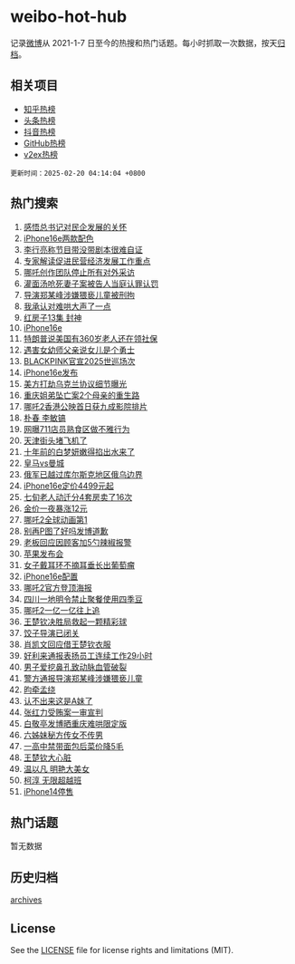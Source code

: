# weibo-hot-hub

记录[微博](https://www.weibo.com)从 2021-1-7 日至今的热搜和热门话题。每小时抓取一次数据，按天[归档](archives)。

## 相关项目

- [知乎热榜](https://github.com/lonnyzhang423/zhihu-hot-hub)
- [头条热榜](https://github.com/lonnyzhang423/toutiao-hot-hub)
- [抖音热榜](https://github.com/lonnyzhang423/douyin-hot-hub)
- [GitHub热榜](https://github.com/lonnyzhang423/github-hot-hub)
- [v2ex热榜](https://github.com/lonnyzhang423/v2ex-hot-hub)


`更新时间：2025-02-20 04:14:04 +0800`

## 热门搜索

1. [感悟总书记对民企发展的关怀](https://m.weibo.cn/search?containerid=100103type%3D1%26t%3D10%26q%3D%23%E6%84%9F%E6%82%9F%E6%80%BB%E4%B9%A6%E8%AE%B0%E5%AF%B9%E6%B0%91%E4%BC%81%E5%8F%91%E5%B1%95%E7%9A%84%E5%85%B3%E6%80%80%23&stream_entry_id=51&isnewpage=1&extparam=seat%3D1%26pos%3D0%26cate%3D10103%26q%3D%2523%25E6%2584%259F%25E6%2582%259F%25E6%2580%25BB%25E4%25B9%25A6%25E8%25AE%25B0%25E5%25AF%25B9%25E6%25B0%2591%25E4%25BC%2581%25E5%258F%2591%25E5%25B1%2595%25E7%259A%2584%25E5%2585%25B3%25E6%2580%2580%2523%26dgr%3D0%26c_type%3D51%26filter_type%3Drealtimehot%26stream_entry_id%3D51%26display_time%3D1739996043%26pre_seqid%3D1739996043577095021114)
1. [iPhone16e两款配色](https://m.weibo.cn/search?containerid=100103type%3D1%26t%3D10%26q%3D%23iPhone16e%E4%B8%A4%E6%AC%BE%E9%85%8D%E8%89%B2%23&stream_entry_id=31&isnewpage=1&extparam=seat%3D1%26q%3D%2523iPhone16e%25E4%25B8%25A4%25E6%25AC%25BE%25E9%2585%258D%25E8%2589%25B2%2523%26dgr%3D0%26filter_type%3Drealtimehot%26realpos%3D1%26c_type%3D31%26pos%3D0%26cate%3D5001%26band_rank%3D1%26flag%3D2%26lcate%3D5001%26stream_entry_id%3D31%26display_time%3D1739996043%26pre_seqid%3D1739996043577095021114)
1. [李行亮称节目带没带剧本很难自证](https://m.weibo.cn/search?containerid=100103type%3D1%26t%3D10%26q%3D%23%E6%9D%8E%E8%A1%8C%E4%BA%AE%E7%A7%B0%E8%8A%82%E7%9B%AE%E5%B8%A6%E6%B2%A1%E5%B8%A6%E5%89%A7%E6%9C%AC%E5%BE%88%E9%9A%BE%E8%87%AA%E8%AF%81%23&stream_entry_id=31&isnewpage=1&extparam=seat%3D1%26q%3D%2523%25E6%259D%258E%25E8%25A1%258C%25E4%25BA%25AE%25E7%25A7%25B0%25E8%258A%2582%25E7%259B%25AE%25E5%25B8%25A6%25E6%25B2%25A1%25E5%25B8%25A6%25E5%2589%25A7%25E6%259C%25AC%25E5%25BE%2588%25E9%259A%25BE%25E8%2587%25AA%25E8%25AF%2581%2523%26dgr%3D0%26filter_type%3Drealtimehot%26realpos%3D2%26c_type%3D31%26pos%3D1%26cate%3D5001%26band_rank%3D2%26flag%3D2%26lcate%3D5001%26stream_entry_id%3D31%26display_time%3D1739996043%26pre_seqid%3D1739996043577095021114)
1. [专家解读促进民营经济发展工作重点](https://m.weibo.cn/search?containerid=100103type%3D1%26t%3D10%26q%3D%23%E4%B8%93%E5%AE%B6%E8%A7%A3%E8%AF%BB%E4%BF%83%E8%BF%9B%E6%B0%91%E8%90%A5%E7%BB%8F%E6%B5%8E%E5%8F%91%E5%B1%95%E5%B7%A5%E4%BD%9C%E9%87%8D%E7%82%B9%23&stream_entry_id=31&isnewpage=1&extparam=seat%3D1%26q%3D%2523%25E4%25B8%2593%25E5%25AE%25B6%25E8%25A7%25A3%25E8%25AF%25BB%25E4%25BF%2583%25E8%25BF%259B%25E6%25B0%2591%25E8%2590%25A5%25E7%25BB%258F%25E6%25B5%258E%25E5%258F%2591%25E5%25B1%2595%25E5%25B7%25A5%25E4%25BD%259C%25E9%2587%258D%25E7%2582%25B9%2523%26dgr%3D0%26filter_type%3Drealtimehot%26realpos%3D3%26c_type%3D31%26pos%3D2%26cate%3D5001%26band_rank%3D3%26flag%3D0%26lcate%3D5001%26stream_entry_id%3D31%26display_time%3D1739996043%26pre_seqid%3D1739996043577095021114)
1. [哪吒创作团队停止所有对外采访](https://m.weibo.cn/search?containerid=100103type%3D1%26t%3D10%26q%3D%23%E5%93%AA%E5%90%92%E5%88%9B%E4%BD%9C%E5%9B%A2%E9%98%9F%E5%81%9C%E6%AD%A2%E6%89%80%E6%9C%89%E5%AF%B9%E5%A4%96%E9%87%87%E8%AE%BF%23&stream_entry_id=31&isnewpage=1&extparam=seat%3D1%26q%3D%2523%25E5%2593%25AA%25E5%2590%2592%25E5%2588%259B%25E4%25BD%259C%25E5%259B%25A2%25E9%2598%259F%25E5%2581%259C%25E6%25AD%25A2%25E6%2589%2580%25E6%259C%2589%25E5%25AF%25B9%25E5%25A4%2596%25E9%2587%2587%25E8%25AE%25BF%2523%26dgr%3D0%26filter_type%3Drealtimehot%26realpos%3D4%26c_type%3D31%26pos%3D3%26cate%3D5001%26band_rank%3D4%26flag%3D2%26lcate%3D5001%26stream_entry_id%3D31%26display_time%3D1739996043%26pre_seqid%3D1739996043577095021114)
1. [灌面汤呛死妻子案被告人当庭认罪认罚](https://m.weibo.cn/search?containerid=100103type%3D1%26t%3D10%26q%3D%23%E7%81%8C%E9%9D%A2%E6%B1%A4%E5%91%9B%E6%AD%BB%E5%A6%BB%E5%AD%90%E6%A1%88%E8%A2%AB%E5%91%8A%E4%BA%BA%E5%BD%93%E5%BA%AD%E8%AE%A4%E7%BD%AA%E8%AE%A4%E7%BD%9A%23&stream_entry_id=31&isnewpage=1&extparam=seat%3D1%26q%3D%2523%25E7%2581%258C%25E9%259D%25A2%25E6%25B1%25A4%25E5%2591%259B%25E6%25AD%25BB%25E5%25A6%25BB%25E5%25AD%2590%25E6%25A1%2588%25E8%25A2%25AB%25E5%2591%258A%25E4%25BA%25BA%25E5%25BD%2593%25E5%25BA%25AD%25E8%25AE%25A4%25E7%25BD%25AA%25E8%25AE%25A4%25E7%25BD%259A%2523%26dgr%3D0%26filter_type%3Drealtimehot%26realpos%3D5%26c_type%3D31%26pos%3D4%26cate%3D5001%26band_rank%3D5%26flag%3D0%26lcate%3D5001%26stream_entry_id%3D31%26display_time%3D1739996043%26pre_seqid%3D1739996043577095021114)
1. [导演郑某峰涉嫌猥亵儿童被刑拘](https://m.weibo.cn/search?containerid=100103type%3D1%26t%3D10%26q%3D%23%E5%AF%BC%E6%BC%94%E9%83%91%E6%9F%90%E5%B3%B0%E6%B6%89%E5%AB%8C%E7%8C%A5%E4%BA%B5%E5%84%BF%E7%AB%A5%E8%A2%AB%E5%88%91%E6%8B%98%23&stream_entry_id=31&isnewpage=1&extparam=seat%3D1%26q%3D%2523%25E5%25AF%25BC%25E6%25BC%2594%25E9%2583%2591%25E6%259F%2590%25E5%25B3%25B0%25E6%25B6%2589%25E5%25AB%258C%25E7%258C%25A5%25E4%25BA%25B5%25E5%2584%25BF%25E7%25AB%25A5%25E8%25A2%25AB%25E5%2588%2591%25E6%258B%2598%2523%26dgr%3D0%26filter_type%3Drealtimehot%26realpos%3D6%26c_type%3D31%26pos%3D5%26cate%3D5001%26band_rank%3D6%26flag%3D2%26lcate%3D5001%26stream_entry_id%3D31%26display_time%3D1739996043%26pre_seqid%3D1739996043577095021114)
1. [我承认对难哄大声了一点](https://m.weibo.cn/search?containerid=100103type%3D1%26t%3D10%26q%3D%E6%88%91%E6%89%BF%E8%AE%A4%E5%AF%B9%E9%9A%BE%E5%93%84%E5%A4%A7%E5%A3%B0%E4%BA%86%E4%B8%80%E7%82%B9&stream_entry_id=31&isnewpage=1&extparam=seat%3D1%26q%3D%25E6%2588%2591%25E6%2589%25BF%25E8%25AE%25A4%25E5%25AF%25B9%25E9%259A%25BE%25E5%2593%2584%25E5%25A4%25A7%25E5%25A3%25B0%25E4%25BA%2586%25E4%25B8%2580%25E7%2582%25B9%26dgr%3D0%26filter_type%3Drealtimehot%26realpos%3D7%26c_type%3D31%26pos%3D6%26cate%3D5001%26band_rank%3D7%26flag%3D2%26lcate%3D5001%26stream_entry_id%3D31%26display_time%3D1739996043%26pre_seqid%3D1739996043577095021114)
1. [红房子13集 封神](https://m.weibo.cn/search?containerid=100103type%3D1%26t%3D10%26q%3D%E7%BA%A2%E6%88%BF%E5%AD%9013%E9%9B%86+%E5%B0%81%E7%A5%9E&stream_entry_id=31&isnewpage=1&extparam=seat%3D1%26q%3D%25E7%25BA%25A2%25E6%2588%25BF%25E5%25AD%259013%25E9%259B%2586%2520%25E5%25B0%2581%25E7%25A5%259E%26dgr%3D0%26filter_type%3Drealtimehot%26realpos%3D8%26c_type%3D31%26pos%3D7%26cate%3D5001%26band_rank%3D8%26flag%3D2%26lcate%3D5001%26stream_entry_id%3D31%26display_time%3D1739996043%26pre_seqid%3D1739996043577095021114)
1. [iPhone16e](https://m.weibo.cn/search?containerid=100103type%3D1%26t%3D10%26q%3DiPhone16e&stream_entry_id=31&isnewpage=1&extparam=seat%3D1%26q%3DiPhone16e%26dgr%3D0%26filter_type%3Drealtimehot%26realpos%3D9%26c_type%3D31%26pos%3D8%26cate%3D5001%26band_rank%3D9%26flag%3D0%26lcate%3D5001%26stream_entry_id%3D31%26display_time%3D1739996043%26pre_seqid%3D1739996043577095021114)
1. [特朗普说美国有360岁老人还在领社保](https://m.weibo.cn/search?containerid=100103type%3D1%26t%3D10%26q%3D%23%E7%89%B9%E6%9C%97%E6%99%AE%E8%AF%B4%E7%BE%8E%E5%9B%BD%E6%9C%89360%E5%B2%81%E8%80%81%E4%BA%BA%E8%BF%98%E5%9C%A8%E9%A2%86%E7%A4%BE%E4%BF%9D%23&stream_entry_id=31&isnewpage=1&extparam=seat%3D1%26q%3D%2523%25E7%2589%25B9%25E6%259C%2597%25E6%2599%25AE%25E8%25AF%25B4%25E7%25BE%258E%25E5%259B%25BD%25E6%259C%2589360%25E5%25B2%2581%25E8%2580%2581%25E4%25BA%25BA%25E8%25BF%2598%25E5%259C%25A8%25E9%25A2%2586%25E7%25A4%25BE%25E4%25BF%259D%2523%26dgr%3D0%26filter_type%3Drealtimehot%26realpos%3D10%26c_type%3D31%26pos%3D9%26cate%3D5001%26band_rank%3D10%26flag%3D0%26lcate%3D5001%26stream_entry_id%3D31%26display_time%3D1739996043%26pre_seqid%3D1739996043577095021114)
1. [遇害女幼师父亲说女儿是个勇士](https://m.weibo.cn/search?containerid=100103type%3D1%26t%3D10%26q%3D%23%E9%81%87%E5%AE%B3%E5%A5%B3%E5%B9%BC%E5%B8%88%E7%88%B6%E4%BA%B2%E8%AF%B4%E5%A5%B3%E5%84%BF%E6%98%AF%E4%B8%AA%E5%8B%87%E5%A3%AB%23&stream_entry_id=31&isnewpage=1&extparam=seat%3D1%26q%3D%2523%25E9%2581%2587%25E5%25AE%25B3%25E5%25A5%25B3%25E5%25B9%25BC%25E5%25B8%2588%25E7%2588%25B6%25E4%25BA%25B2%25E8%25AF%25B4%25E5%25A5%25B3%25E5%2584%25BF%25E6%2598%25AF%25E4%25B8%25AA%25E5%258B%2587%25E5%25A3%25AB%2523%26dgr%3D0%26filter_type%3Drealtimehot%26realpos%3D11%26c_type%3D31%26pos%3D10%26cate%3D5001%26band_rank%3D11%26flag%3D1%26lcate%3D5001%26stream_entry_id%3D31%26display_time%3D1739996043%26pre_seqid%3D1739996043577095021114)
1. [BLACKPINK官宣2025世巡场次](https://m.weibo.cn/search?containerid=100103type%3D1%26t%3D10%26q%3D%23BLACKPINK%E5%AE%98%E5%AE%A32025%E4%B8%96%E5%B7%A1%E5%9C%BA%E6%AC%A1%23&stream_entry_id=31&isnewpage=1&extparam=seat%3D1%26q%3D%2523BLACKPINK%25E5%25AE%2598%25E5%25AE%25A32025%25E4%25B8%2596%25E5%25B7%25A1%25E5%259C%25BA%25E6%25AC%25A1%2523%26dgr%3D0%26filter_type%3Drealtimehot%26realpos%3D12%26c_type%3D31%26pos%3D11%26cate%3D5001%26band_rank%3D12%26flag%3D0%26lcate%3D5001%26stream_entry_id%3D31%26display_time%3D1739996043%26pre_seqid%3D1739996043577095021114)
1. [iPhone16e发布](https://m.weibo.cn/search?containerid=100103type%3D1%26t%3D10%26q%3D%23iPhone16e%E5%8F%91%E5%B8%83%23&stream_entry_id=31&isnewpage=1&extparam=seat%3D1%26q%3D%2523iPhone16e%25E5%258F%2591%25E5%25B8%2583%2523%26dgr%3D0%26filter_type%3Drealtimehot%26realpos%3D13%26c_type%3D31%26pos%3D12%26cate%3D5001%26band_rank%3D13%26flag%3D0%26lcate%3D5001%26stream_entry_id%3D31%26display_time%3D1739996043%26pre_seqid%3D1739996043577095021114)
1. [美方打劫乌克兰协议细节曝光](https://m.weibo.cn/search?containerid=100103type%3D1%26t%3D10%26q%3D%23%E7%BE%8E%E6%96%B9%E6%89%93%E5%8A%AB%E4%B9%8C%E5%85%8B%E5%85%B0%E5%8D%8F%E8%AE%AE%E7%BB%86%E8%8A%82%E6%9B%9D%E5%85%89%23&stream_entry_id=31&isnewpage=1&extparam=seat%3D1%26q%3D%2523%25E7%25BE%258E%25E6%2596%25B9%25E6%2589%2593%25E5%258A%25AB%25E4%25B9%258C%25E5%2585%258B%25E5%2585%25B0%25E5%258D%258F%25E8%25AE%25AE%25E7%25BB%2586%25E8%258A%2582%25E6%259B%259D%25E5%2585%2589%2523%26dgr%3D0%26filter_type%3Drealtimehot%26realpos%3D14%26c_type%3D31%26pos%3D13%26cate%3D5001%26band_rank%3D14%26flag%3D0%26lcate%3D5001%26stream_entry_id%3D31%26display_time%3D1739996043%26pre_seqid%3D1739996043577095021114)
1. [重庆姐弟坠亡案2个母亲的重生路](https://m.weibo.cn/search?containerid=100103type%3D1%26t%3D10%26q%3D%23%E9%87%8D%E5%BA%86%E5%A7%90%E5%BC%9F%E5%9D%A0%E4%BA%A1%E6%A1%882%E4%B8%AA%E6%AF%8D%E4%BA%B2%E7%9A%84%E9%87%8D%E7%94%9F%E8%B7%AF%23&stream_entry_id=31&isnewpage=1&extparam=seat%3D1%26q%3D%2523%25E9%2587%258D%25E5%25BA%2586%25E5%25A7%2590%25E5%25BC%259F%25E5%259D%25A0%25E4%25BA%25A1%25E6%25A1%25882%25E4%25B8%25AA%25E6%25AF%258D%25E4%25BA%25B2%25E7%259A%2584%25E9%2587%258D%25E7%2594%259F%25E8%25B7%25AF%2523%26dgr%3D0%26filter_type%3Drealtimehot%26realpos%3D15%26c_type%3D31%26pos%3D14%26cate%3D5001%26band_rank%3D15%26flag%3D0%26lcate%3D5001%26stream_entry_id%3D31%26display_time%3D1739996043%26pre_seqid%3D1739996043577095021114)
1. [哪吒2香港公映首日获九成影院排片](https://m.weibo.cn/search?containerid=100103type%3D1%26t%3D10%26q%3D%23%E5%93%AA%E5%90%922%E9%A6%99%E6%B8%AF%E5%85%AC%E6%98%A0%E9%A6%96%E6%97%A5%E8%8E%B7%E4%B9%9D%E6%88%90%E5%BD%B1%E9%99%A2%E6%8E%92%E7%89%87%23&stream_entry_id=31&isnewpage=1&extparam=seat%3D1%26q%3D%2523%25E5%2593%25AA%25E5%2590%25922%25E9%25A6%2599%25E6%25B8%25AF%25E5%2585%25AC%25E6%2598%25A0%25E9%25A6%2596%25E6%2597%25A5%25E8%258E%25B7%25E4%25B9%259D%25E6%2588%2590%25E5%25BD%25B1%25E9%2599%25A2%25E6%258E%2592%25E7%2589%2587%2523%26dgr%3D0%26filter_type%3Drealtimehot%26realpos%3D16%26c_type%3D31%26pos%3D15%26cate%3D5001%26band_rank%3D16%26flag%3D0%26lcate%3D5001%26stream_entry_id%3D31%26display_time%3D1739996043%26pre_seqid%3D1739996043577095021114)
1. [朴春 李敏镐](https://m.weibo.cn/search?containerid=100103type%3D1%26t%3D10%26q%3D%E6%9C%B4%E6%98%A5+%E6%9D%8E%E6%95%8F%E9%95%90&stream_entry_id=31&isnewpage=1&extparam=seat%3D1%26q%3D%25E6%259C%25B4%25E6%2598%25A5%2520%25E6%259D%258E%25E6%2595%258F%25E9%2595%2590%26dgr%3D0%26filter_type%3Drealtimehot%26realpos%3D17%26c_type%3D31%26pos%3D16%26cate%3D5001%26band_rank%3D17%26flag%3D0%26lcate%3D5001%26stream_entry_id%3D31%26display_time%3D1739996043%26pre_seqid%3D1739996043577095021114)
1. [网曝711店员熟食区做不雅行为](https://m.weibo.cn/search?containerid=100103type%3D1%26t%3D10%26q%3D%23%E7%BD%91%E6%9B%9D711%E5%BA%97%E5%91%98%E7%86%9F%E9%A3%9F%E5%8C%BA%E5%81%9A%E4%B8%8D%E9%9B%85%E8%A1%8C%E4%B8%BA%23&stream_entry_id=31&isnewpage=1&extparam=seat%3D1%26q%3D%2523%25E7%25BD%2591%25E6%259B%259D711%25E5%25BA%2597%25E5%2591%2598%25E7%2586%259F%25E9%25A3%259F%25E5%258C%25BA%25E5%2581%259A%25E4%25B8%258D%25E9%259B%2585%25E8%25A1%258C%25E4%25B8%25BA%2523%26dgr%3D0%26filter_type%3Drealtimehot%26realpos%3D18%26c_type%3D31%26pos%3D17%26cate%3D5001%26band_rank%3D18%26flag%3D0%26lcate%3D5001%26stream_entry_id%3D31%26display_time%3D1739996043%26pre_seqid%3D1739996043577095021114)
1. [天津街头堵飞机了](https://m.weibo.cn/search?containerid=100103type%3D1%26t%3D10%26q%3D%23%E5%A4%A9%E6%B4%A5%E8%A1%97%E5%A4%B4%E5%A0%B5%E9%A3%9E%E6%9C%BA%E4%BA%86%23&stream_entry_id=31&isnewpage=1&extparam=seat%3D1%26q%3D%2523%25E5%25A4%25A9%25E6%25B4%25A5%25E8%25A1%2597%25E5%25A4%25B4%25E5%25A0%25B5%25E9%25A3%259E%25E6%259C%25BA%25E4%25BA%2586%2523%26dgr%3D0%26filter_type%3Drealtimehot%26realpos%3D19%26c_type%3D31%26pos%3D18%26cate%3D5001%26band_rank%3D19%26flag%3D1%26lcate%3D5001%26stream_entry_id%3D31%26display_time%3D1739996043%26pre_seqid%3D1739996043577095021114)
1. [十年前的白梦妍嫩得掐出水来了](https://m.weibo.cn/search?containerid=100103type%3D1%26t%3D10%26q%3D%23%E5%8D%81%E5%B9%B4%E5%89%8D%E7%9A%84%E7%99%BD%E6%A2%A6%E5%A6%8D%E5%AB%A9%E5%BE%97%E6%8E%90%E5%87%BA%E6%B0%B4%E6%9D%A5%E4%BA%86%23&stream_entry_id=31&isnewpage=1&extparam=seat%3D1%26q%3D%2523%25E5%258D%2581%25E5%25B9%25B4%25E5%2589%258D%25E7%259A%2584%25E7%2599%25BD%25E6%25A2%25A6%25E5%25A6%258D%25E5%25AB%25A9%25E5%25BE%2597%25E6%258E%2590%25E5%2587%25BA%25E6%25B0%25B4%25E6%259D%25A5%25E4%25BA%2586%2523%26dgr%3D0%26filter_type%3Drealtimehot%26realpos%3D20%26c_type%3D31%26pos%3D19%26cate%3D5001%26band_rank%3D20%26flag%3D0%26lcate%3D5001%26stream_entry_id%3D31%26display_time%3D1739996043%26pre_seqid%3D1739996043577095021114)
1. [皇马vs曼城](https://m.weibo.cn/search?containerid=100103type%3D1%26t%3D10%26q%3D%23%E7%9A%87%E9%A9%ACvs%E6%9B%BC%E5%9F%8E%23&stream_entry_id=31&isnewpage=1&extparam=seat%3D1%26q%3D%2523%25E7%259A%2587%25E9%25A9%25ACvs%25E6%259B%25BC%25E5%259F%258E%2523%26dgr%3D0%26filter_type%3Drealtimehot%26realpos%3D21%26c_type%3D31%26pos%3D20%26cate%3D5001%26band_rank%3D21%26flag%3D0%26lcate%3D5001%26stream_entry_id%3D31%26display_time%3D1739996043%26pre_seqid%3D1739996043577095021114)
1. [俄军已越过库尔斯克地区俄乌边界](https://m.weibo.cn/search?containerid=100103type%3D1%26t%3D10%26q%3D%E4%BF%84%E5%86%9B%E5%B7%B2%E8%B6%8A%E8%BF%87%E5%BA%93%E5%B0%94%E6%96%AF%E5%85%8B%E5%9C%B0%E5%8C%BA%E4%BF%84%E4%B9%8C%E8%BE%B9%E7%95%8C&stream_entry_id=31&isnewpage=1&extparam=seat%3D1%26q%3D%25E4%25BF%2584%25E5%2586%259B%25E5%25B7%25B2%25E8%25B6%258A%25E8%25BF%2587%25E5%25BA%2593%25E5%25B0%2594%25E6%2596%25AF%25E5%2585%258B%25E5%259C%25B0%25E5%258C%25BA%25E4%25BF%2584%25E4%25B9%258C%25E8%25BE%25B9%25E7%2595%258C%26dgr%3D0%26filter_type%3Drealtimehot%26realpos%3D22%26c_type%3D31%26pos%3D21%26cate%3D5001%26band_rank%3D22%26flag%3D0%26lcate%3D5001%26stream_entry_id%3D31%26display_time%3D1739996043%26pre_seqid%3D1739996043577095021114)
1. [iPhone16e定价4499元起](https://m.weibo.cn/search?containerid=100103type%3D1%26t%3D10%26q%3D%23iPhone16e%E5%AE%9A%E4%BB%B74499%E5%85%83%E8%B5%B7%23&stream_entry_id=31&isnewpage=1&extparam=seat%3D1%26q%3D%2523iPhone16e%25E5%25AE%259A%25E4%25BB%25B74499%25E5%2585%2583%25E8%25B5%25B7%2523%26dgr%3D0%26filter_type%3Drealtimehot%26realpos%3D23%26c_type%3D31%26pos%3D22%26cate%3D5001%26band_rank%3D23%26flag%3D0%26lcate%3D5001%26stream_entry_id%3D31%26display_time%3D1739996043%26pre_seqid%3D1739996043577095021114)
1. [七旬老人动迁分4套房卖了16次](https://m.weibo.cn/search?containerid=100103type%3D1%26t%3D10%26q%3D%23%E4%B8%83%E6%97%AC%E8%80%81%E4%BA%BA%E5%8A%A8%E8%BF%81%E5%88%864%E5%A5%97%E6%88%BF%E5%8D%96%E4%BA%8616%E6%AC%A1%23&stream_entry_id=31&isnewpage=1&extparam=seat%3D1%26q%3D%2523%25E4%25B8%2583%25E6%2597%25AC%25E8%2580%2581%25E4%25BA%25BA%25E5%258A%25A8%25E8%25BF%2581%25E5%2588%25864%25E5%25A5%2597%25E6%2588%25BF%25E5%258D%2596%25E4%25BA%258616%25E6%25AC%25A1%2523%26dgr%3D0%26filter_type%3Drealtimehot%26realpos%3D24%26c_type%3D31%26pos%3D23%26cate%3D5001%26band_rank%3D24%26flag%3D0%26lcate%3D5001%26stream_entry_id%3D31%26display_time%3D1739996043%26pre_seqid%3D1739996043577095021114)
1. [金价一夜暴涨12元](https://m.weibo.cn/search?containerid=100103type%3D1%26t%3D10%26q%3D%23%E9%87%91%E4%BB%B7%E4%B8%80%E5%A4%9C%E6%9A%B4%E6%B6%A812%E5%85%83%23&stream_entry_id=31&isnewpage=1&extparam=seat%3D1%26q%3D%2523%25E9%2587%2591%25E4%25BB%25B7%25E4%25B8%2580%25E5%25A4%259C%25E6%259A%25B4%25E6%25B6%25A812%25E5%2585%2583%2523%26dgr%3D0%26filter_type%3Drealtimehot%26realpos%3D25%26c_type%3D31%26pos%3D24%26cate%3D5001%26band_rank%3D25%26flag%3D0%26lcate%3D5001%26stream_entry_id%3D31%26display_time%3D1739996043%26pre_seqid%3D1739996043577095021114)
1. [哪吒2全球动画第1](https://m.weibo.cn/search?containerid=100103type%3D1%26t%3D10%26q%3D%23%E5%93%AA%E5%90%922%E5%85%A8%E7%90%83%E5%8A%A8%E7%94%BB%E7%AC%AC1%23&stream_entry_id=31&isnewpage=1&extparam=seat%3D1%26q%3D%2523%25E5%2593%25AA%25E5%2590%25922%25E5%2585%25A8%25E7%2590%2583%25E5%258A%25A8%25E7%2594%25BB%25E7%25AC%25AC1%2523%26dgr%3D0%26filter_type%3Drealtimehot%26realpos%3D26%26c_type%3D31%26pos%3D25%26cate%3D5001%26band_rank%3D26%26flag%3D0%26lcate%3D5001%26stream_entry_id%3D31%26display_time%3D1739996043%26pre_seqid%3D1739996043577095021114)
1. [别再P图了好吗发博道歉](https://m.weibo.cn/search?containerid=100103type%3D1%26t%3D10%26q%3D%23%E5%88%AB%E5%86%8DP%E5%9B%BE%E4%BA%86%E5%A5%BD%E5%90%97%E5%8F%91%E5%8D%9A%E9%81%93%E6%AD%89%23&stream_entry_id=31&isnewpage=1&extparam=seat%3D1%26q%3D%2523%25E5%2588%25AB%25E5%2586%258DP%25E5%259B%25BE%25E4%25BA%2586%25E5%25A5%25BD%25E5%2590%2597%25E5%258F%2591%25E5%258D%259A%25E9%2581%2593%25E6%25AD%2589%2523%26dgr%3D0%26filter_type%3Drealtimehot%26realpos%3D27%26c_type%3D31%26pos%3D26%26cate%3D5001%26band_rank%3D27%26flag%3D0%26lcate%3D5001%26stream_entry_id%3D31%26display_time%3D1739996043%26pre_seqid%3D1739996043577095021114)
1. [老板回应因顾客加5勺辣椒报警](https://m.weibo.cn/search?containerid=100103type%3D1%26t%3D10%26q%3D%23%E8%80%81%E6%9D%BF%E5%9B%9E%E5%BA%94%E5%9B%A0%E9%A1%BE%E5%AE%A2%E5%8A%A05%E5%8B%BA%E8%BE%A3%E6%A4%92%E6%8A%A5%E8%AD%A6%23&stream_entry_id=31&isnewpage=1&extparam=seat%3D1%26q%3D%2523%25E8%2580%2581%25E6%259D%25BF%25E5%259B%259E%25E5%25BA%2594%25E5%259B%25A0%25E9%25A1%25BE%25E5%25AE%25A2%25E5%258A%25A05%25E5%258B%25BA%25E8%25BE%25A3%25E6%25A4%2592%25E6%258A%25A5%25E8%25AD%25A6%2523%26dgr%3D0%26filter_type%3Drealtimehot%26realpos%3D28%26c_type%3D31%26pos%3D27%26cate%3D5001%26band_rank%3D28%26flag%3D0%26lcate%3D5001%26stream_entry_id%3D31%26display_time%3D1739996043%26pre_seqid%3D1739996043577095021114)
1. [苹果发布会](https://m.weibo.cn/search?containerid=100103type%3D1%26t%3D10%26q%3D%E8%8B%B9%E6%9E%9C%E5%8F%91%E5%B8%83%E4%BC%9A&stream_entry_id=31&isnewpage=1&extparam=seat%3D1%26q%3D%25E8%258B%25B9%25E6%259E%259C%25E5%258F%2591%25E5%25B8%2583%25E4%25BC%259A%26dgr%3D0%26filter_type%3Drealtimehot%26realpos%3D29%26c_type%3D31%26pos%3D28%26cate%3D5001%26band_rank%3D29%26flag%3D0%26lcate%3D5001%26stream_entry_id%3D31%26display_time%3D1739996043%26pre_seqid%3D1739996043577095021114)
1. [女子戴耳环不摘耳垂长出葡萄瘤](https://m.weibo.cn/search?containerid=100103type%3D1%26t%3D10%26q%3D%23%E5%A5%B3%E5%AD%90%E6%88%B4%E8%80%B3%E7%8E%AF%E4%B8%8D%E6%91%98%E8%80%B3%E5%9E%82%E9%95%BF%E5%87%BA%E8%91%A1%E8%90%84%E7%98%A4%23&stream_entry_id=31&isnewpage=1&extparam=seat%3D1%26q%3D%2523%25E5%25A5%25B3%25E5%25AD%2590%25E6%2588%25B4%25E8%2580%25B3%25E7%258E%25AF%25E4%25B8%258D%25E6%2591%2598%25E8%2580%25B3%25E5%259E%2582%25E9%2595%25BF%25E5%2587%25BA%25E8%2591%25A1%25E8%2590%2584%25E7%2598%25A4%2523%26dgr%3D0%26filter_type%3Drealtimehot%26realpos%3D30%26c_type%3D31%26pos%3D29%26cate%3D5001%26band_rank%3D30%26flag%3D0%26lcate%3D5001%26stream_entry_id%3D31%26display_time%3D1739996043%26pre_seqid%3D1739996043577095021114)
1. [iPhone16e配置](https://m.weibo.cn/search?containerid=100103type%3D1%26t%3D10%26q%3D%23iPhone16e%E9%85%8D%E7%BD%AE%23&stream_entry_id=31&isnewpage=1&extparam=seat%3D1%26q%3D%2523iPhone16e%25E9%2585%258D%25E7%25BD%25AE%2523%26dgr%3D0%26filter_type%3Drealtimehot%26realpos%3D31%26c_type%3D31%26pos%3D30%26cate%3D5001%26band_rank%3D31%26flag%3D0%26lcate%3D5001%26stream_entry_id%3D31%26display_time%3D1739996043%26pre_seqid%3D1739996043577095021114)
1. [哪吒2官方登顶海报](https://m.weibo.cn/search?containerid=100103type%3D1%26t%3D10%26q%3D%23%E5%93%AA%E5%90%922%E5%AE%98%E6%96%B9%E7%99%BB%E9%A1%B6%E6%B5%B7%E6%8A%A5%23&stream_entry_id=31&isnewpage=1&extparam=seat%3D1%26q%3D%2523%25E5%2593%25AA%25E5%2590%25922%25E5%25AE%2598%25E6%2596%25B9%25E7%2599%25BB%25E9%25A1%25B6%25E6%25B5%25B7%25E6%258A%25A5%2523%26dgr%3D0%26filter_type%3Drealtimehot%26realpos%3D32%26c_type%3D31%26pos%3D31%26cate%3D5001%26band_rank%3D32%26flag%3D0%26lcate%3D5001%26stream_entry_id%3D31%26display_time%3D1739996043%26pre_seqid%3D1739996043577095021114)
1. [四川一地明令禁止聚餐使用四季豆](https://m.weibo.cn/search?containerid=100103type%3D1%26t%3D10%26q%3D%23%E5%9B%9B%E5%B7%9D%E4%B8%80%E5%9C%B0%E6%98%8E%E4%BB%A4%E7%A6%81%E6%AD%A2%E8%81%9A%E9%A4%90%E4%BD%BF%E7%94%A8%E5%9B%9B%E5%AD%A3%E8%B1%86%23&stream_entry_id=31&isnewpage=1&extparam=seat%3D1%26q%3D%2523%25E5%259B%259B%25E5%25B7%259D%25E4%25B8%2580%25E5%259C%25B0%25E6%2598%258E%25E4%25BB%25A4%25E7%25A6%2581%25E6%25AD%25A2%25E8%2581%259A%25E9%25A4%2590%25E4%25BD%25BF%25E7%2594%25A8%25E5%259B%259B%25E5%25AD%25A3%25E8%25B1%2586%2523%26dgr%3D0%26filter_type%3Drealtimehot%26realpos%3D33%26c_type%3D31%26pos%3D32%26cate%3D5001%26band_rank%3D33%26flag%3D0%26lcate%3D5001%26stream_entry_id%3D31%26display_time%3D1739996043%26pre_seqid%3D1739996043577095021114)
1. [哪吒2一亿一亿往上追](https://m.weibo.cn/search?containerid=100103type%3D1%26t%3D10%26q%3D%23%E5%93%AA%E5%90%922%E4%B8%80%E4%BA%BF%E4%B8%80%E4%BA%BF%E5%BE%80%E4%B8%8A%E8%BF%BD%23&stream_entry_id=31&isnewpage=1&extparam=seat%3D1%26q%3D%2523%25E5%2593%25AA%25E5%2590%25922%25E4%25B8%2580%25E4%25BA%25BF%25E4%25B8%2580%25E4%25BA%25BF%25E5%25BE%2580%25E4%25B8%258A%25E8%25BF%25BD%2523%26dgr%3D0%26filter_type%3Drealtimehot%26realpos%3D34%26c_type%3D31%26pos%3D33%26cate%3D5001%26band_rank%3D34%26flag%3D0%26lcate%3D5001%26stream_entry_id%3D31%26display_time%3D1739996043%26pre_seqid%3D1739996043577095021114)
1. [王楚钦决胜局救起一颗精彩球](https://m.weibo.cn/search?containerid=100103type%3D1%26t%3D10%26q%3D%23%E7%8E%8B%E6%A5%9A%E9%92%A6%E5%86%B3%E8%83%9C%E5%B1%80%E6%95%91%E8%B5%B7%E4%B8%80%E9%A2%97%E7%B2%BE%E5%BD%A9%E7%90%83%23&stream_entry_id=31&isnewpage=1&extparam=seat%3D1%26q%3D%2523%25E7%258E%258B%25E6%25A5%259A%25E9%2592%25A6%25E5%2586%25B3%25E8%2583%259C%25E5%25B1%2580%25E6%2595%2591%25E8%25B5%25B7%25E4%25B8%2580%25E9%25A2%2597%25E7%25B2%25BE%25E5%25BD%25A9%25E7%2590%2583%2523%26dgr%3D0%26filter_type%3Drealtimehot%26realpos%3D35%26c_type%3D31%26pos%3D34%26cate%3D5001%26band_rank%3D35%26flag%3D0%26lcate%3D5001%26stream_entry_id%3D31%26display_time%3D1739996043%26pre_seqid%3D1739996043577095021114)
1. [饺子导演已闭关](https://m.weibo.cn/search?containerid=100103type%3D1%26t%3D10%26q%3D%23%E9%A5%BA%E5%AD%90%E5%AF%BC%E6%BC%94%E5%B7%B2%E9%97%AD%E5%85%B3%23&stream_entry_id=31&isnewpage=1&extparam=seat%3D1%26q%3D%2523%25E9%25A5%25BA%25E5%25AD%2590%25E5%25AF%25BC%25E6%25BC%2594%25E5%25B7%25B2%25E9%2597%25AD%25E5%2585%25B3%2523%26dgr%3D0%26filter_type%3Drealtimehot%26realpos%3D36%26c_type%3D31%26pos%3D35%26cate%3D5001%26band_rank%3D36%26flag%3D0%26lcate%3D5001%26stream_entry_id%3D31%26display_time%3D1739996043%26pre_seqid%3D1739996043577095021114)
1. [肖凯文回应借王楚钦衣服](https://m.weibo.cn/search?containerid=100103type%3D1%26t%3D10%26q%3D%23%E8%82%96%E5%87%AF%E6%96%87%E5%9B%9E%E5%BA%94%E5%80%9F%E7%8E%8B%E6%A5%9A%E9%92%A6%E8%A1%A3%E6%9C%8D%23&stream_entry_id=31&isnewpage=1&extparam=seat%3D1%26q%3D%2523%25E8%2582%2596%25E5%2587%25AF%25E6%2596%2587%25E5%259B%259E%25E5%25BA%2594%25E5%2580%259F%25E7%258E%258B%25E6%25A5%259A%25E9%2592%25A6%25E8%25A1%25A3%25E6%259C%258D%2523%26dgr%3D0%26filter_type%3Drealtimehot%26realpos%3D37%26c_type%3D31%26pos%3D36%26cate%3D5001%26band_rank%3D37%26flag%3D0%26lcate%3D5001%26stream_entry_id%3D31%26display_time%3D1739996043%26pre_seqid%3D1739996043577095021114)
1. [好利来通报表扬员工连续工作29小时](https://m.weibo.cn/search?containerid=100103type%3D1%26t%3D10%26q%3D%23%E5%A5%BD%E5%88%A9%E6%9D%A5%E9%80%9A%E6%8A%A5%E8%A1%A8%E6%89%AC%E5%91%98%E5%B7%A5%E8%BF%9E%E7%BB%AD%E5%B7%A5%E4%BD%9C29%E5%B0%8F%E6%97%B6%23&stream_entry_id=31&isnewpage=1&extparam=seat%3D1%26q%3D%2523%25E5%25A5%25BD%25E5%2588%25A9%25E6%259D%25A5%25E9%2580%259A%25E6%258A%25A5%25E8%25A1%25A8%25E6%2589%25AC%25E5%2591%2598%25E5%25B7%25A5%25E8%25BF%259E%25E7%25BB%25AD%25E5%25B7%25A5%25E4%25BD%259C29%25E5%25B0%258F%25E6%2597%25B6%2523%26dgr%3D0%26filter_type%3Drealtimehot%26realpos%3D38%26c_type%3D31%26pos%3D37%26cate%3D5001%26band_rank%3D38%26flag%3D0%26lcate%3D5001%26stream_entry_id%3D31%26display_time%3D1739996043%26pre_seqid%3D1739996043577095021114)
1. [男子爱挖鼻孔致动脉血管破裂](https://m.weibo.cn/search?containerid=100103type%3D1%26t%3D10%26q%3D%23%E7%94%B7%E5%AD%90%E7%88%B1%E6%8C%96%E9%BC%BB%E5%AD%94%E8%87%B4%E5%8A%A8%E8%84%89%E8%A1%80%E7%AE%A1%E7%A0%B4%E8%A3%82%23&stream_entry_id=31&isnewpage=1&extparam=seat%3D1%26q%3D%2523%25E7%2594%25B7%25E5%25AD%2590%25E7%2588%25B1%25E6%258C%2596%25E9%25BC%25BB%25E5%25AD%2594%25E8%2587%25B4%25E5%258A%25A8%25E8%2584%2589%25E8%25A1%2580%25E7%25AE%25A1%25E7%25A0%25B4%25E8%25A3%2582%2523%26dgr%3D0%26filter_type%3Drealtimehot%26realpos%3D39%26c_type%3D31%26pos%3D38%26cate%3D5001%26band_rank%3D39%26flag%3D0%26lcate%3D5001%26stream_entry_id%3D31%26display_time%3D1739996043%26pre_seqid%3D1739996043577095021114)
1. [警方通报导演郑某峰涉嫌猥亵儿童](https://m.weibo.cn/search?containerid=100103type%3D1%26t%3D10%26q%3D%23%E8%AD%A6%E6%96%B9%E9%80%9A%E6%8A%A5%E5%AF%BC%E6%BC%94%E9%83%91%E6%9F%90%E5%B3%B0%E6%B6%89%E5%AB%8C%E7%8C%A5%E4%BA%B5%E5%84%BF%E7%AB%A5%23&stream_entry_id=31&isnewpage=1&extparam=seat%3D1%26q%3D%2523%25E8%25AD%25A6%25E6%2596%25B9%25E9%2580%259A%25E6%258A%25A5%25E5%25AF%25BC%25E6%25BC%2594%25E9%2583%2591%25E6%259F%2590%25E5%25B3%25B0%25E6%25B6%2589%25E5%25AB%258C%25E7%258C%25A5%25E4%25BA%25B5%25E5%2584%25BF%25E7%25AB%25A5%2523%26dgr%3D0%26filter_type%3Drealtimehot%26realpos%3D40%26c_type%3D31%26pos%3D39%26cate%3D5001%26band_rank%3D40%26flag%3D0%26lcate%3D5001%26stream_entry_id%3D31%26display_time%3D1739996043%26pre_seqid%3D1739996043577095021114)
1. [昀牵孟绕](https://m.weibo.cn/search?containerid=100103type%3D1%26t%3D10%26q%3D%23%E6%98%80%E7%89%B5%E5%AD%9F%E7%BB%95%23&stream_entry_id=31&isnewpage=1&extparam=seat%3D1%26q%3D%2523%25E6%2598%2580%25E7%2589%25B5%25E5%25AD%259F%25E7%25BB%2595%2523%26dgr%3D0%26filter_type%3Drealtimehot%26realpos%3D41%26c_type%3D31%26pos%3D40%26cate%3D5001%26band_rank%3D41%26flag%3D0%26lcate%3D5001%26stream_entry_id%3D31%26display_time%3D1739996043%26pre_seqid%3D1739996043577095021114)
1. [认不出来这是A妹了](https://m.weibo.cn/search?containerid=100103type%3D1%26t%3D10%26q%3D%23%E8%AE%A4%E4%B8%8D%E5%87%BA%E6%9D%A5%E8%BF%99%E6%98%AFA%E5%A6%B9%E4%BA%86%23&stream_entry_id=31&isnewpage=1&extparam=seat%3D1%26q%3D%2523%25E8%25AE%25A4%25E4%25B8%258D%25E5%2587%25BA%25E6%259D%25A5%25E8%25BF%2599%25E6%2598%25AFA%25E5%25A6%25B9%25E4%25BA%2586%2523%26dgr%3D0%26filter_type%3Drealtimehot%26realpos%3D42%26c_type%3D31%26pos%3D41%26cate%3D5001%26band_rank%3D42%26flag%3D0%26lcate%3D5001%26stream_entry_id%3D31%26display_time%3D1739996043%26pre_seqid%3D1739996043577095021114)
1. [张红力受贿案一审宣判](https://m.weibo.cn/search?containerid=100103type%3D1%26t%3D10%26q%3D%23%E5%BC%A0%E7%BA%A2%E5%8A%9B%E5%8F%97%E8%B4%BF%E6%A1%88%E4%B8%80%E5%AE%A1%E5%AE%A3%E5%88%A4%23&stream_entry_id=31&isnewpage=1&extparam=seat%3D1%26q%3D%2523%25E5%25BC%25A0%25E7%25BA%25A2%25E5%258A%259B%25E5%258F%2597%25E8%25B4%25BF%25E6%25A1%2588%25E4%25B8%2580%25E5%25AE%25A1%25E5%25AE%25A3%25E5%2588%25A4%2523%26dgr%3D0%26filter_type%3Drealtimehot%26realpos%3D43%26c_type%3D31%26pos%3D42%26cate%3D5001%26band_rank%3D43%26flag%3D1%26lcate%3D5001%26stream_entry_id%3D31%26display_time%3D1739996043%26pre_seqid%3D1739996043577095021114)
1. [白敬亭发博晒重庆难哄限定版](https://m.weibo.cn/search?containerid=100103type%3D1%26t%3D10%26q%3D%E7%99%BD%E6%95%AC%E4%BA%AD%E5%8F%91%E5%8D%9A%E6%99%92%E9%87%8D%E5%BA%86%E9%9A%BE%E5%93%84%E9%99%90%E5%AE%9A%E7%89%88&stream_entry_id=31&isnewpage=1&extparam=seat%3D1%26q%3D%25E7%2599%25BD%25E6%2595%25AC%25E4%25BA%25AD%25E5%258F%2591%25E5%258D%259A%25E6%2599%2592%25E9%2587%258D%25E5%25BA%2586%25E9%259A%25BE%25E5%2593%2584%25E9%2599%2590%25E5%25AE%259A%25E7%2589%2588%26dgr%3D0%26filter_type%3Drealtimehot%26realpos%3D44%26c_type%3D31%26pos%3D43%26cate%3D5001%26band_rank%3D44%26flag%3D0%26lcate%3D5001%26stream_entry_id%3D31%26display_time%3D1739996043%26pre_seqid%3D1739996043577095021114)
1. [六姊妹秘方传女不传男](https://m.weibo.cn/search?containerid=100103type%3D1%26t%3D10%26q%3D%E5%85%AD%E5%A7%8A%E5%A6%B9%E7%A7%98%E6%96%B9%E4%BC%A0%E5%A5%B3%E4%B8%8D%E4%BC%A0%E7%94%B7&stream_entry_id=31&isnewpage=1&extparam=seat%3D1%26q%3D%25E5%2585%25AD%25E5%25A7%258A%25E5%25A6%25B9%25E7%25A7%2598%25E6%2596%25B9%25E4%25BC%25A0%25E5%25A5%25B3%25E4%25B8%258D%25E4%25BC%25A0%25E7%2594%25B7%26dgr%3D0%26filter_type%3Drealtimehot%26realpos%3D45%26c_type%3D31%26pos%3D44%26cate%3D5001%26band_rank%3D45%26flag%3D1%26lcate%3D5001%26stream_entry_id%3D31%26display_time%3D1739996043%26pre_seqid%3D1739996043577095021114)
1. [一高中禁带面包后菜价降5毛](https://m.weibo.cn/search?containerid=100103type%3D1%26t%3D10%26q%3D%23%E4%B8%80%E9%AB%98%E4%B8%AD%E7%A6%81%E5%B8%A6%E9%9D%A2%E5%8C%85%E5%90%8E%E8%8F%9C%E4%BB%B7%E9%99%8D5%E6%AF%9B%23&stream_entry_id=31&isnewpage=1&extparam=seat%3D1%26q%3D%2523%25E4%25B8%2580%25E9%25AB%2598%25E4%25B8%25AD%25E7%25A6%2581%25E5%25B8%25A6%25E9%259D%25A2%25E5%258C%2585%25E5%2590%258E%25E8%258F%259C%25E4%25BB%25B7%25E9%2599%258D5%25E6%25AF%259B%2523%26dgr%3D0%26filter_type%3Drealtimehot%26realpos%3D46%26c_type%3D31%26pos%3D45%26cate%3D5001%26band_rank%3D46%26flag%3D0%26lcate%3D5001%26stream_entry_id%3D31%26display_time%3D1739996043%26pre_seqid%3D1739996043577095021114)
1. [王楚钦大心脏](https://m.weibo.cn/search?containerid=100103type%3D1%26t%3D10%26q%3D%23%E7%8E%8B%E6%A5%9A%E9%92%A6%E5%A4%A7%E5%BF%83%E8%84%8F%23&stream_entry_id=31&isnewpage=1&extparam=seat%3D1%26q%3D%2523%25E7%258E%258B%25E6%25A5%259A%25E9%2592%25A6%25E5%25A4%25A7%25E5%25BF%2583%25E8%2584%258F%2523%26dgr%3D0%26filter_type%3Drealtimehot%26realpos%3D47%26c_type%3D31%26pos%3D46%26cate%3D5001%26band_rank%3D47%26flag%3D0%26lcate%3D5001%26stream_entry_id%3D31%26display_time%3D1739996043%26pre_seqid%3D1739996043577095021114)
1. [温以凡 明艳大美女](https://m.weibo.cn/search?containerid=100103type%3D1%26t%3D10%26q%3D%E6%B8%A9%E4%BB%A5%E5%87%A1+%E6%98%8E%E8%89%B3%E5%A4%A7%E7%BE%8E%E5%A5%B3&stream_entry_id=31&isnewpage=1&extparam=seat%3D1%26q%3D%25E6%25B8%25A9%25E4%25BB%25A5%25E5%2587%25A1%2520%25E6%2598%258E%25E8%2589%25B3%25E5%25A4%25A7%25E7%25BE%258E%25E5%25A5%25B3%26dgr%3D0%26filter_type%3Drealtimehot%26realpos%3D48%26c_type%3D31%26pos%3D47%26cate%3D5001%26band_rank%3D48%26flag%3D0%26lcate%3D5001%26stream_entry_id%3D31%26display_time%3D1739996043%26pre_seqid%3D1739996043577095021114)
1. [柯淳 无限超越班](https://m.weibo.cn/search?containerid=100103type%3D1%26t%3D10%26q%3D%E6%9F%AF%E6%B7%B3+%E6%97%A0%E9%99%90%E8%B6%85%E8%B6%8A%E7%8F%AD&stream_entry_id=31&isnewpage=1&extparam=seat%3D1%26q%3D%25E6%259F%25AF%25E6%25B7%25B3%2520%25E6%2597%25A0%25E9%2599%2590%25E8%25B6%2585%25E8%25B6%258A%25E7%258F%25AD%26dgr%3D0%26filter_type%3Drealtimehot%26realpos%3D49%26c_type%3D31%26pos%3D48%26cate%3D5001%26band_rank%3D49%26flag%3D0%26lcate%3D5001%26stream_entry_id%3D31%26display_time%3D1739996043%26pre_seqid%3D1739996043577095021114)
1. [iPhone14停售](https://m.weibo.cn/search?containerid=100103type%3D1%26t%3D10%26q%3D%23iPhone14%E5%81%9C%E5%94%AE%23&stream_entry_id=31&isnewpage=1&extparam=seat%3D1%26q%3D%2523iPhone14%25E5%2581%259C%25E5%2594%25AE%2523%26dgr%3D0%26filter_type%3Drealtimehot%26realpos%3D50%26c_type%3D31%26pos%3D49%26cate%3D5001%26band_rank%3D50%26flag%3D0%26lcate%3D5001%26stream_entry_id%3D31%26display_time%3D1739996043%26pre_seqid%3D1739996043577095021114)

## 热门话题

暂无数据

## 历史归档

[archives](archives)

## License

See the [LICENSE](LICENSE) file for license rights and limitations (MIT).
